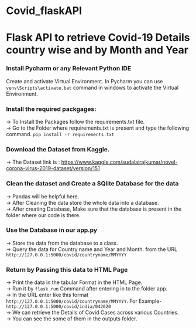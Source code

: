 # Covid_flaskAPI
# Flask API to retrieve Covid-19 Details country wise and by Month and Year
### Install Pycharm or any Relevant Python IDE
 Create and activate Virtual Environment.
 In Pycharm you can use ```venv\Scripts\activate.bat``` command in windows to activate the Virtual Environment.
 
### Install the required packgages:
-> To Install the Packages follow the requirements.txt file.<br>
-> Go to the Folder where requirements.txt is present and type the following command.
```pip install -r requirements.txt```<br>
### Download the Dataset from Kaggle.
-> The Dataset link is : https://www.kaggle.com/sudalairajkumar/novel-corona-virus-2019-dataset/version/151<br>
### Clean the dataset and Create a SQlite Database for the data
-> Pandas will be helpful here.<br>
-> After Cleaning the data store the whole data into a database.<br>
-> After creating Database, Make sure that the database is present in the folder where our code is there.<br>
### Use the Database in our app.py 
-> Store the data from the database to a class.<br>
-> Query the data for Country name and Year and Month. from the URL 
```http://127.0.0.1:5000/covid/countryname/MMYYYY```<br>
### Return by Passing this data to HTML Page
-> Print the data in the tabular Format in the HTML Page.<br>
-> Run it by ```flask run``` Command after entering in to the folder app.<br>
-> In the URL enter like this format ```http://127.0.0.1:5000/covid/countryname/MMYYYY```. For Example- ```http://127.0.0.1:5000/covid/india/042020```<br>
-> We can retrieve the Details of Covid Cases across various Countries.<br>
-> You can see the some of them in the outputs folder.


